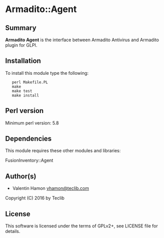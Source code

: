 Armadito::Agent
==============

## Summary

**Armadito Agent** is the interface between Armadito Antivirus and Armadito plugin for GLPI.

## Installation

To install this module type the following:

```
   perl Makefile.PL
   make
   make test
   make install
```

## Perl version

Minimum perl version: 5.8

## Dependencies

This module requires these other modules and libraries:

  FusionInventory::Agent

## Author(s)

* Valentin Hamon <vhamon@teclib.com>

Copyright (C) 2016 by Teclib

## License
This software is licensed under the terms of GPLv2+, see LICENSE file for
details.
